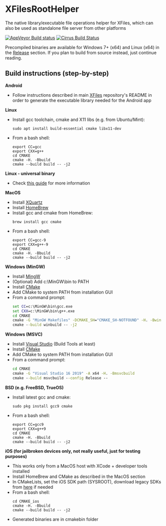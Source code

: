 # XFilesRootHelper
The native library/executable file operations helper for XFiles, which can also be used as standalone file server from other platforms

[![AppVeyor Build status](https://ci.appveyor.com/api/projects/status/ibcim6n20n8cd91u?svg=true)](https://ci.appveyor.com/project/pgp/xfilesroothelper)
[![Cirrus Build Status](https://api.cirrus-ci.com/github/pgp/XFilesRootHelper.svg)](https://cirrus-ci.com/github/pgp/XFilesRootHelper)

Precompiled binaries are available for Windows 7+ (x64) and Linux (x64) in the [Release](https://github.com/pgp/XFilesRootHelper/releases) section. If you plan to build from source instead, just continue reading.

## Build instructions (step-by-step)
**Android**
- Follow instructions described in main [XFiles](https://github.com/pgp/XFiles) repository's README in order to generate the executable library needed for the Android app

**Linux**
- Install gcc toolchain, cmake and X11 libs (e.g. from Ubuntu/Mint):
    ```shell
    sudo apt install build-essential cmake libx11-dev
    ```
- From a bash shell:
    ```shell
    export CC=gcc
    export CXX=g++
    cd CMAKE
    cmake -H. -Bbuild
    cmake --build build -- -j2
    ```

**Linux - universal binary**
- Check [this guide](BUILDING_UNIVERSAL_LINUX.md) for more information

**MacOS**

- Install [XQuartz](https://www.xquartz.org/)
- Install [HomeBrew](https://brew.sh/)
- Install gcc and cmake from HomeBrew:
    ```shell
    brew install gcc cmake
    ```
- From a bash shell:
    ```shell
    export CC=gcc-9
    export CXX=g++-9
    cd CMAKE
    cmake -H. -Bbuild
    cmake --build build -- -j2
    ```

**Windows (MinGW)**
- Install [MingW](https://nuwen.net/mingw.html)
- (Optional) Add c:\MinGW\bin to PATH
- Install [CMake](https://cmake.org/download)
- Add CMake to system PATH from installation GUI
- From a command prompt:
    ```bat
    set CC=c:\MinGW\bin\gcc.exe
    set CXX=c:\MinGW\bin\g++.exe
    cd CMAKE
    cmake -G "MinGW Makefiles" -DCMAKE_SH="CMAKE_SH-NOTFOUND" -H. -Bwinbuild
    cmake --build winbuild -- -j2
    ```

**Windows (MSVC)**
- Install [Visual Studio](https://visualstudio.microsoft.com/downloads/) (Build Tools at least)
- Install [CMake](https://cmake.org/download)
- Add CMake to system PATH from installation GUI
- From a command prompt:
    ```bat
    cd CMAKE
    cmake -G "Visual Studio 16 2019" -A x64 -H. -Bmsvcbuild
    cmake --build msvcbuild --config Release --
    ```

**BSD (e.g. FreeBSD, TrueOS)**
- Install latest gcc and cmake:
    ```shell
    sudo pkg install gcc9 cmake
    ```
- From a bash shell:
    ```shell
    export CC=gcc9
    export CXX=g++9
    cd CMAKE
    cmake -H. -Bbuild
    cmake --build build -- -j2
    ```

**iOS (for jailbroken devices only, not really useful, just for testing purposes)**
- This works only from a MacOS host with XCode + developer tools installed
- Install HomeBrew and CMake as described in the MacOS section
- In CMakeLists, set the iOS SDK path (SYSROOT), download legacy SDKs from [here](https://github.com/EachAndOther/Legacy-iOS-SDKs) if needed
- From a bash shell:
    ```shell
    cd CMAKE_ios
    cmake -H. -Bbuild
    cmake --build build -- -j2
    ```
- Generated binaries are in cmakebin folder
